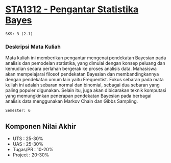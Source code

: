 # [STA1312 - Pengantar Statistika Bayes](https://krs.ipb.ac.id/mk/175732)
`SKS: 3 (2-1)`  
  
### Deskripsi Mata Kuliah
Mata kuliah ini memberikan pengantar mengenai pendekatan Bayesian pada analisis dan pemodelan statistika, yang dimulai dengan konsep peluang dan kemudian secara perlahan bergerak ke proses analisis data. Mahasiswa akan mempelajarai filosof pendekatan Bayesian dan membandingkannya dengan pendekatan umum lain yaitu Frequentist. Fokus sebaran pada mata kuliah ini adalah sebaran normal dan binomial, sebagai dua sebaran yang paling populer digunakan. Selain itu, juga akan dibicarakan teknik komputasi yang memungkinkan penerapan pendekatan Bayesian pada berbagai analisis data menggunakan Markov Chain dan Gibbs Sampling.
  
`Semester: 6`

## Komponen Nilai Akhir
* UTS      : 25-30%
* UAS      : 25-30%
* Tugas/PR : 10-20%
* Project  : 20-30%
